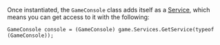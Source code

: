 Once instantiated, the `GameConsole` class adds itself as a [Service](http://msdn.microsoft.com/en-us/library/microsoft.xna.framework.game.services.aspx), which means you can get access to it with the following:

```
GameConsole console = (GameConsole) game.Services.GetService(typeof (GameConsole));
```